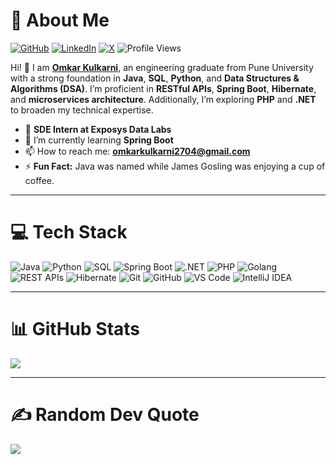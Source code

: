 # 💫 About Me  

[![GitHub](https://img.shields.io/badge/GitHub-%40omkarkulkarni-239a3b.svg)](https://github.com/omkarkulkarni2704) 
[![LinkedIn](https://img.shields.io/badge/LinkedIn-%40omkarkulkarni-0c66c3.svg)](https://www.linkedin.com/in/omkarkulkarni-dev/) 
[![X](https://img.shields.io/badge/X-%40omkarkulkarni-222222.svg)](https://x.com/omkarkulkarni_) 
![Profile Views](https://komarev.com/ghpvc/?username=omkarkulkarni2704&label=Profile%20Views&color=0e75b6&style=flat)


Hi! 👋 I am [**Omkar Kulkarni**](https://github.com/omkarkulkarni2704), an engineering graduate from Pune University with a strong foundation in **Java**, **SQL**, **Python**, and **Data Structures & Algorithms (DSA)**. I’m proficient in **RESTful APIs**, **Spring Boot**, **Hibernate**, and **microservices architecture**. Additionally, I’m exploring **PHP** and **.NET** to broaden my technical expertise.  

- 🔭 **SDE Intern at Exposys Data Labs**  
- 🌱 I’m currently learning **Spring Boot**  
- 📫 How to reach me: **omkarkulkarni2704@gmail.com**  
- ⚡ **Fun Fact:** Java was named while James Gosling was enjoying a cup of coffee.  

---

# 💻 Tech Stack  

![Java](https://img.shields.io/badge/Java-%23ED8B00.svg?style=for-the-badge&logo=openjdk&logoColor=white)
![Python](https://img.shields.io/badge/Python-3670A0?style=for-the-badge&logo=python&logoColor=ffdd54)
![SQL](https://img.shields.io/badge/SQL-%2300758F.svg?style=for-the-badge&logo=postgresql&logoColor=white)
![Spring Boot](https://img.shields.io/badge/Spring_Boot-6DB33F?style=for-the-badge&logo=springboot&logoColor=white)
![.NET](https://img.shields.io/badge/.NET-512BD4?style=for-the-badge&logo=dotnet&logoColor=white)
![PHP](https://img.shields.io/badge/PHP-777BB4?style=for-the-badge&logo=php&logoColor=white)
![Golang](https://img.shields.io/badge/Go-00ADD8?style=for-the-badge&logo=go&logoColor=white)
![REST APIs](https://img.shields.io/badge/REST_APIs-005C84?style=for-the-badge&logo=postman&logoColor=white)
![Hibernate](https://img.shields.io/badge/Hibernate-59666C?style=for-the-badge&logo=Hibernate&logoColor=white)
![Git](https://img.shields.io/badge/Git-F05032?style=for-the-badge&logo=git&logoColor=white)
![GitHub](https://img.shields.io/badge/GitHub-181717?style=for-the-badge&logo=github&logoColor=white)
![VS Code](https://img.shields.io/badge/VS_Code-007ACC?style=for-the-badge&logo=visualstudiocode&logoColor=white)
![IntelliJ IDEA](https://img.shields.io/badge/IntelliJ_IDEA-000000.svg?style=for-the-badge&logo=intellij-idea&logoColor=white)


---

# 📊 GitHub Stats  

<img src="https://github-readme-stats.vercel.app/api?username=omkarkulkarni2704&show_icons=true&locale=en&theme=dark&rank_icon=github" />

---

# ✍️ Random Dev Quote  

![](https://quotes-github-readme.vercel.app/api?type=horizontal&theme=dark)




<!-- Proudly created with GPRM ( https://gprm.itsvg.in ) -->
